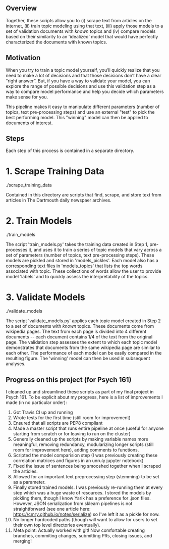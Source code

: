## Overview

Together, these scripts allow you to (i) scrape text from articles on the internet, (ii) train topic modeling using that text, (iii) apply those models to a set of validation documents with *known* topics and (iv) compare models based on their similarity to an 'idealized' model that would have perfectly characterized the documents with known topics. 

## Motivation

When you try to train a topic model yourself, you’ll quickly realize that you need to make a lot of decisions and that those decisions don’t have a clear “right answer”. But, if you have a way to validate your model, you can explore the range of possible decisions and use this validation step as a way to compare model performance and help you decide which parameters make sense for you. 

This pipeline makes it easy to manipulate different parameters (number of topics, text pre-processing steps) and use an external "test" to pick the best performing model. This "winning" model can then be applied to documents of interest.

## Steps

Each step of this process is contained in a separate directory.

# 1. Scrape Training Data

./scrape_training_data

Contained in this directory are scripts that find, scrape, and store text from articles in The Dartmouth daily newspaer archives. 

# 2. Train Models

./train_models

The script 'train_models.py' takes the training data created in Step 1, pre-processes it, and uses it to train a series of topic models that vary across a set of parameters (number of topics, text pre-processing steps). These models are pickled and stored in 'models_pickles'. Each model also has a corresponding text files in 'models_topics' that lists the top words associated with topic. These collections of words allow the user to provide model 'labels' and to quickly assess the interpretability of the topics.

# 3. Validate Models

./validate_models

The script 'validate_models.py' applies each topic model created in Step 2 to a set of documents with *known* topics. These documents come from wikipedia pages. The text from each page is divided into 4 different documents -- each document contains 1/4 of the text from the original page. The validation step assesses the extent to which each topic model demonstrates that documents from the same wikipedia page are similar to each other. The performance of each model can be easily compared in the resulting figure. The 'winning' model can then be used in subsequent analyses. 

## Progress on this project (for Psych 161)

I cleaned up and streamlined these scripts as part of my final project in Psych 161. To be explicit about my progress, here is a list of improvements I made (in no particular order):

1. Got Travis CI up and running
2. Wrote tests for the first time (still room for improvement)
3. Ensured that all scripts are PEP8 compliant
4. Made a master script that runs entire pipeline at once (useful for anyone starting from scratch or for leaving to run on the cluster)
5. Generally cleaned up the scripts by making variable names more meaningful, removing redundancy, modularizing longer scripts (still room for improvement here), adding comments to functions.
6. Scripted the model comparision step (I was previously creating these correlation matrices and figures in an unruly jupyter notebook)
7. Fixed the issue of sentences being smooshed together when I scraped the articles.
8. Allowed for an important text preprocessing step (stemming) to be set as a parameter.
9. Finally stored trained models. I was previously re-running them at every step which was a huge waste of resources. I stored the models by pickling them, though I know Yarik has a preference for .json files. However, JSON serialization from sklearn pipelines is not straightforward (see one article here: https://cmry.github.io/notes/serialize) so I've left it as a pickle for now. 
10. No longer hardcoded paths (though will want to allow for users to set their own top level directories eventually).
11. Meta point: Actually worked with git! Now comfortable creating branches, commiting changes, submitting PRs, closing issues, and merging! 
